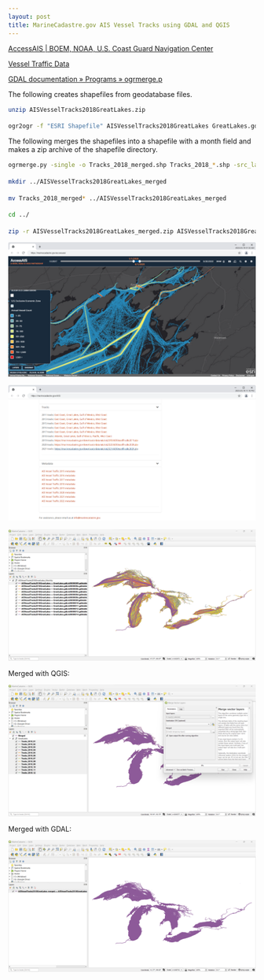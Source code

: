 ```yaml
---
layout: post
title: MarineCadastre.gov AIS Vessel Tracks using GDAL and QGIS
---
```


[AccessAIS \| BOEM, NOAA, U.S. Coast Guard Navigation Center](https://marinecadastre.gov/accessais/)

[Vessel Traffic Data](https://marinecadastre.gov/ais/)

[GDAL documentation » Programs » ogrmerge.p](https://gdal.org/programs/ogrmerge.html)

The following creates shapefiles from geodatabase files.

```bash
unzip AISVesselTracks2018GreatLakes.zip

ogr2ogr -f "ESRI Shapefile" AISVesselTracks2018GreatLakes GreatLakes.gdb
```

The following merges the shapefiles into a shapefile with a month field and makes a zip archive of the shapefile directory.

```bash
ogrmerge.py -single -o Tracks_2018_merged.shp Tracks_2018_*.shp -src_layer_field_name month

mkdir ../AISVesselTracks2018GreatLakes_merged

mv Tracks_2018_merged* ../AISVesselTracks2018GreatLakes_merged

cd ../

zip -r AISVesselTracks2018GreatLakes_merged.zip AISVesselTracks2018GreatLakes_merged
```

![MarineCadastre.gov AccessAIS](/images/MarineCadastre/AccessAIS-MarineCadastre-gov.png)

![MarineCadastre.gov Data](/images/MarineCadastre/MarineCadastre-gov-Vessel-Traffic-Data.png)

![QGIS Monthly AIS Vessel Tracks](/images/MarineCadastre/QGIS_monthly.png)

Merged with QGIS:

![Merged with QGIS](/images/MarineCadastre/QGIS_merge.png)

Merged with GDAL:

![Merged with GDAL](/images/MarineCadastre/GDAL_merge.png)